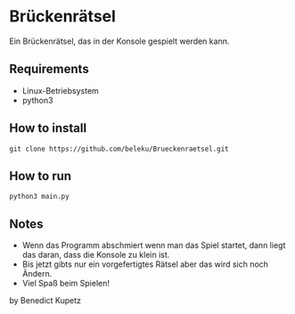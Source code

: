 # Brückenrätsel
Ein Brückenrätsel, das in der Konsole gespielt werden kann.

## Requirements
- Linux-Betriebsystem
- python3

## How to install
```
git clone https://github.com/beleku/Brueckenraetsel.git
```

## How to run
```
python3 main.py
```

## Notes
- Wenn das Programm abschmiert wenn man das Spiel startet, dann liegt das daran, dass die Konsole zu klein ist.
- Bis jetzt gibts nur ein vorgefertigtes Rätsel aber das wird sich noch Ändern.
- Viel Spaß beim Spielen!

by Benedict Kupetz

